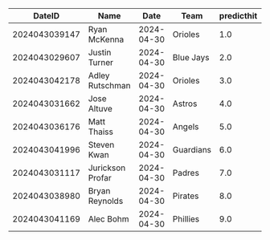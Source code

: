 DateID         |  Name              |  Date        |  Team       |  predicthit  |  predicthitproba     |  hitbool  |  Last7DaysAVG  |  Last15DaysAVG  |  Last30DaysAVG
---------------|--------------------|--------------|-------------|--------------|----------------------|-----------|----------------|-----------------|---------------
2024043039147  |  Ryan McKenna      |  2024-04-30  |  Orioles    |  1.0         |  0.8657292321596693  |  False    |  1.0           |  1.0            |  1.0
2024043029607  |  Justin Turner     |  2024-04-30  |  Blue Jays  |  2.0         |  0.6184930663193177  |  False    |  0.348         |  0.239          |  0.338
2024043042178  |  Adley Rutschman   |  2024-04-30  |  Orioles    |  3.0         |  0.618067688314453   |  False    |  0.346         |  0.351          |  0.308
2024043031662  |  Jose Altuve       |  2024-04-30  |  Astros     |  4.0         |  0.6134366330432224  |  False    |  0.3           |  0.283          |  0.35
2024043036176  |  Matt Thaiss       |  2024-04-30  |  Angels     |  5.0         |  0.612507219294492   |  False    |  0.4           |  0.231          |  0.316
2024043041996  |  Steven Kwan       |  2024-04-30  |  Guardians  |  6.0         |  0.6089623492119225  |  False    |  0.261         |  0.3            |  0.33
2024043031117  |  Jurickson Profar  |  2024-04-30  |  Padres     |  7.0         |  0.604007751496091   |  False    |  0.308         |  0.277          |  0.3
2024043038980  |  Bryan Reynolds    |  2024-04-30  |  Pirates    |  8.0         |  0.6028025599802329  |  False    |  0.214         |  0.24           |  0.233
2024043041169  |  Alec Bohm         |  2024-04-30  |  Phillies   |  9.0         |  0.6022516220795021  |  False    |  0.552         |  0.5            |  0.374
